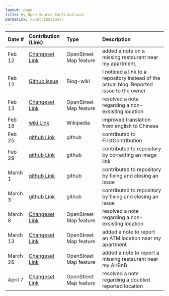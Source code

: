 ```yaml
---
layout: page
title: My Open Source Contributions
permalink: /contributions/
---
```


<!--
Type of the contribution should be "Wikipedia edit", "OpenStreet Map feature", "Documentation", "Course website", "Blog",
"Browse Add-on", etc.

The description should include a brief summary of what you did.

Replace the first row with your own contribution. 

-->





| Date #       | Contribution (Link)  | Type  | Description |
|---|:---|:---|:---|
| Feb 12   | [Changeset Link](https://www.openstreetmap.org/note/2088102)   |  OpenStreet Map feature   |   added a note on a missing restaurant near my apartment.    |
|  Feb 12   |  [Github issue](https://github.com/nyu-ossd-s20/sylviaji-weekly/issues/1#issue-564396862)   |  Blog-wiki   |  I noticed a link to a repository instead of the actual blog. Reported issue to the owner   |
| Feb 13    |   [Changeset Link](https://www.openstreetmap.org/note/1061246)  |  OpenStreet Map feature   |  resolved a note regarding a non-exsisting location    |
| Feb 18    |   [wiki Link](https://en.wikipedia.org/wiki/Tianjin_cuisine)  |  Wikipedia   |  improved translation from english to Chinese    |
| Feb 25    |   [github Link](https://github.com/firstcontributions/first-contributions/pull/25304)  |  github   |  contributed to FirstContribution    |
| Feb 29    |   [github Link](https://github.com/nyu-ossd-s20/evading1998-weekly/issues/1)  |  github   |  contributed to repository by correcting an image link    |
| March 1    |   [github Link](https://github.com/nyu-ossd-s20/evading1998-weekly/issues/2)  |  github   |  contributed to repository by fixing and closing an issue    |
| March 3    |   [github Link](https://github.com/nyu-ossd-s20/evading1998-weekly/issues/3)  |  github   |  contributed to repository by fixing and closing an issue    |
| March 8    |   [Changeset Link](https://www.openstreetmap.org/note/991705)  |  OpenStreet Map feature   |  resolved a note regarding a non-exsisting location    |
| March 13    |   [Changeset Link](https://www.openstreetmap.org/note/2120321)  |  OpenStreet Map feature   |  added a note to report an ATM location near my apartment    |
| March 26    |   [Changeset Link](https://www.openstreetmap.org/note/2131980)  |  OpenStreet Map feature   |  added a note to report a missing restaurant near my AirBnB    |
| April 7    |   [Changeset Link](https://www.openstreetmap.org/note/2120321)  |  OpenStreet Map feature   |  resolved a note regarding a doubled reported location|
